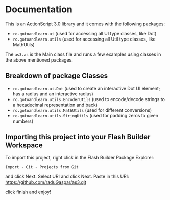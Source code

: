 Documentation
=============

This is an ActionScript 3.0 library and it comes with the following packages:

* `ro.gotoandlearn.ui`		(used for accessing all UI type classes, like Dot)
* `ro.gotoandlearn.utils`	(used for accessing all Util type classes, like MathUtils)

The `as3.as` is the Main class file and runs a few examples using classes in the above mentioned packages.

Breakdown of package Classes
----------------------------
* `ro.gotoandlearn.ui.Dot`				(used to create an interactive Dot UI element; has a radius and an interactive radius)
* `ro.gotoandlearn.utils.EncoderUtils`	(used to encode/decode strings to a hexadecimal representation and back)
* `ro.gotoandlearn.utils.MathUtils`		(used for different conversions)
* `ro.gotoandlearn.utils.StringUtils`	(used for padding zeros to given numbers)

Importing this project into your Flash Builder Workspace
--------------------------------------------------------

To import this project, right click in the Flash Builder Package Explorer:

    Import - Git - Projects from Git

and click Next. Select URI and click Next. Paste in this URI:
	https://github.com/raduGaspar/as3.git

click finish and enjoy!